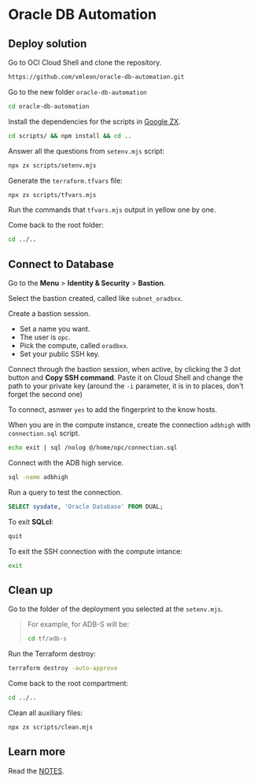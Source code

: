# Oracle DB Automation

## Deploy solution

Go to OCI Cloud Shell and clone the repository.

```bash
https://github.com/vmleon/oracle-db-automation.git
```

Go to the new folder `oracle-db-automation`

```bash
cd oracle-db-automation
```

Install the dependencies for the scripts in [Google ZX](https://google.github.io/zx/).

```bash
cd scripts/ && npm install && cd ..
```

Answer all the questions from `setenv.mjs` script:

```bash
npx zx scripts/setenv.mjs
```

Generate the `terraform.tfvars` file:

```bash
npx zx scripts/tfvars.mjs
```

Run the commands that `tfvars.mjs` output in yellow one by one.

Come back to the root folder:

```bash
cd ../..
```

## Connect to Database

Go to the **Menu** > **Identity & Security** > **Bastion**.

Select the bastion created, called like `subnet_oradbxx`.

Create a bastion session.

- Set a name you want.
- The user is `opc`.
- Pick the compute, called `oradbxx`.
- Set your public SSH key.

Connect through the bastion session, when active, by clicking the 3 dot button and **Copy SSH command**. Paste it on Cloud Shell and change the path to your private key (around the `-i` parameter, it is in to places, don't forget the second one)

To connect, asnwer `yes` to add the fingerprint to the know hosts.

When you are in the compute instance, create the connection `adbhigh` with `connection.sql` script.

```bash
echo exit | sql /nolog @/home/opc/connection.sql
```

Connect with the ADB high service.

```bash
sql -name adbhigh
```

Run a query to test the connection.

```sql
SELECT sysdate, 'Oracle Database' FROM DUAL;
```

To exit **SQLcl**:

```sql
quit
```

To exit the SSH connection with the compute intance:

```bash
exit
```

## Clean up

Go to the folder of the deployment you selected at the `setenv.mjs`.

> For example, for ADB-S will be:
>
> ```bash
> cd tf/adb-s
> ```

Run the Terraform destroy:

```bash
terraform destroy -auto-approve
```

Come back to the root compartment:

```bash
cd ../..
```

Clean all auxiliary files:

```bash
npx zx scripts/clean.mjs
```

## Learn more

Read the [NOTES](NOTES.md).
